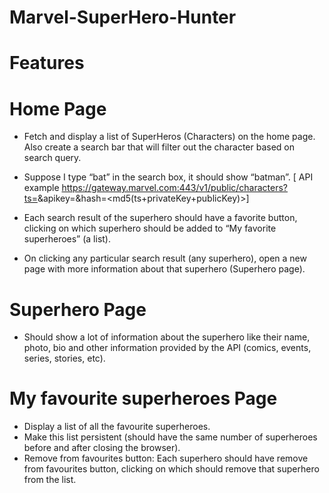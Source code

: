 # Marvel-SuperHero-Hunter

# Features 
# Home Page
- Fetch and display a list of SuperHeros (Characters) on the home page. Also create a search bar that will filter out the character based on search query. 

- Suppose I type “bat” in the search box, it should show “batman”. 
[ API example https://gateway.marvel.com:443/v1/public/characters?ts=<time-stamp>&apikey=<public-key>&hash=<md5(ts+privateKey+publicKey)>]

- Each search result of the superhero should have a favorite button, clicking on which superhero should be added to “My favorite superheroes” (a list).

- On clicking any particular search result (any superhero), open a new page with more information about that superhero (Superhero page).

# Superhero Page
- Should show a lot of information about the superhero like their name, photo, bio and other information provided by the API (comics, events, series, stories, etc).

# My favourite superheroes Page
- Display a list of all the favourite superheroes.
- Make this list persistent (should have the same number of superheroes before and after closing the browser).
- Remove from favourites button: Each superhero should have remove from favourites button, clicking on which should remove that superhero from the list.
